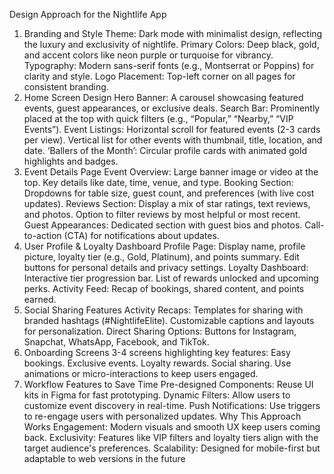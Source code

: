 Design Approach for the Nightlife App
1. Branding and Style
Theme: Dark mode with minimalist design, reflecting the luxury and exclusivity of nightlife.
Primary Colors: Deep black, gold, and accent colors like neon purple or turquoise for vibrancy.
Typography: Modern sans-serif fonts (e.g., Montserrat or Poppins) for clarity and style.
Logo Placement: Top-left corner on all pages for consistent branding.
2. Home Screen Design
Hero Banner: A carousel showcasing featured events, guest appearances, or exclusive deals.
Search Bar: Prominently placed at the top with quick filters (e.g., “Popular,” “Nearby,” “VIP Events”).
Event Listings:
Horizontal scroll for featured events (2-3 cards per view).
Vertical list for other events with thumbnail, title, location, and date.
‘Ballers of the Month’: Circular profile cards with animated gold highlights and badges.
3. Event Details Page
Event Overview:
Large banner image or video at the top.
Key details like date, time, venue, and type.
Booking Section: Dropdowns for table size, guest count, and preferences (with live cost updates).
Reviews Section:
Display a mix of star ratings, text reviews, and photos.
Option to filter reviews by most helpful or most recent.
Guest Appearances:
Dedicated section with guest bios and photos.
Call-to-action (CTA) for notifications about updates.
4. User Profile & Loyalty Dashboard
Profile Page:
Display name, profile picture, loyalty tier (e.g., Gold, Platinum), and points summary.
Edit buttons for personal details and privacy settings.
Loyalty Dashboard:
Interactive tier progression bar.
List of rewards unlocked and upcoming perks.
Activity Feed:
Recap of bookings, shared content, and points earned.
5. Social Sharing Features
Activity Recaps:
Templates for sharing with branded hashtags (#NightlifeElite).
Customizable captions and layouts for personalization.
Direct Sharing Options: Buttons for Instagram, Snapchat, WhatsApp, Facebook, and TikTok.
6. Onboarding Screens
3-4 screens highlighting key features:
Easy bookings.
Exclusive events.
Loyalty rewards.
Social sharing.
Use animations or micro-interactions to keep users engaged.
7. Workflow Features to Save Time
Pre-designed Components: Reuse UI kits in Figma for fast prototyping.
Dynamic Filters: Allow users to customize event discovery in real-time.
Push Notifications: Use triggers to re-engage users with personalized updates.
Why This Approach Works
Engagement: Modern visuals and smooth UX keep users coming back.
Exclusivity: Features like VIP filters and loyalty tiers align with the target audience's preferences.
Scalability: Designed for mobile-first but adaptable to web versions in the future